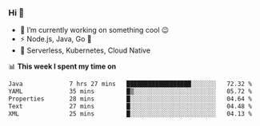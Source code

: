 ### Hi 👋

<!--
**nodejh/nodejh** is a ✨ _special_ ✨ repository because its `README.md` (this file) appears on your GitHub profile.

Here are some ideas to get you started:

- 🔭 I’m currently working on ...
- 🌱 I’m currently learning ...
- 👯 I’m looking to collaborate on ...
- 🤔 I’m looking for help with ...
- 💬 Ask me about ...
- 📫 How to reach me: ...
- 😄 Pronouns: ...
- ⚡ Fun fact: ...
-->

- 🔭 I’m currently working on something cool :wink:
- ⚡ Node.js, Java, Go :thought_balloon:
- 🤖 Serverless, Kubernetes, Cloud Native

📊 **This week I spent my time on**

<!--START_SECTION:waka-->

```txt
Java             7 hrs 27 mins   ██████████████████░░░░░░░   72.32 %
YAML             35 mins         █▒░░░░░░░░░░░░░░░░░░░░░░░   05.72 %
Properties       28 mins         █░░░░░░░░░░░░░░░░░░░░░░░░   04.64 %
Text             27 mins         █░░░░░░░░░░░░░░░░░░░░░░░░   04.48 %
XML              25 mins         █░░░░░░░░░░░░░░░░░░░░░░░░   04.13 %
```

<!--END_SECTION:waka-->


<!--
:traffic_light: **Visitors**

![visitors](https://visitor-badge.glitch.me/badge?page_id=nodejh.nodejh)
-->
